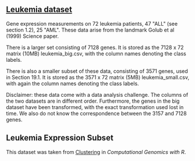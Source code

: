 ## [Leukemia dataset](https://web.stanford.edu/~hastie/CASI_files/DATA/leukemia.html)

Gene expression measurements on 72 leukemia patients, 47 "ALL" (see section 1.2), 25 "AML".
These data arise from the landmark Golub et al (1999) Science paper.

There is a larger set consisting of 7128 genes.
It is stored as the 7128 x 72 matrix (10MB) leukemia_big.csv, with the column names denoting the class labels.

There is also a smaller subset of these data, consisting of 3571 genes, used in Section 19.1.
It is stored as the 3571 x 72 matrix (5MB) leukemia_small.csv, with again the column names denoting the class labels.

Disclaimer: these data come with a data analysis challenge.
The columns of the two datasets are in different order.
Furthermore, the genes in the big dataset have been transformed, with the exact transformation used lost in time.
We also do not know the correspondence between the 3157 and 7128 genes.

## Leukemia Expression Subset

This dataset was taken from [Clustering](https://compgenomr.github.io/book/clustering-grouping-samples-based-on-their-similarity.html) in _Computational Genomics with R_.